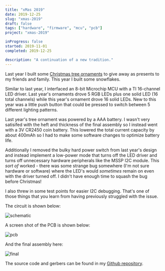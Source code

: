 ```yaml
---
title: "xMas 2019"
date: 2019-12-25
slug: "xmas-2019"
draft: false
tags: ["hardware", "firmware", "mcu", "pcb"]
project: "xmas-2019"

inProgress: false
started: 2019-11-01
completed: 2019-12-25

description: "A continuation of a new tradition."
---
```


Last year I built some [Christmas tree ornaments](/projects/xmas-2018) to give away as presents to my friends and family. This year I built some snowflakes.

Similar to last year, I interfaced an 8-bit Microchip MCU with a TI 16-channel LED driver. Last year's ornaments
drove 5 RGB LEDs plus one solid LED (16 total channels) while this year's ornament drove 16 solid LEDs. New to
this year was a little push button that could be pressed to switch between 5 different lighting patterns.

Last year's tree ornament was powered by a AAA battery. I wasn't very satisifed with the heft and thickness of 
the final assembly so I instead went with a 3V CR2450 coin battery. This lowered the total current capacity
by about 400mAh so I had to make some software changes to optimize battery life. 

Additionally I removed the 
bulky hard power switch from last year's design and instead implement a low-power mode that turns off 
the LED driver and turns off unnecessary hardware peripherals like the MSSP I2C module. This *sort of* worked - 
there was some strange bug somewhere (I'm not sure hardware or software) where the LED's would *sometimes* remain on even with the driver turned off. 
I didn't have enough time to squash the bug before Christmas!

I also threw in some test points for easier I2C debugging. That's one of those things that you learn from having
previously struggled with the issue.

The circuit is shown below:

![schematic][schematic]

A screen shot of the PCB is shown below:

![pcb][pcb]

And the final assembly here:

![final][final]

The source code and gerbers can be found in my [Github repository](https://github.com/bruthaearl/chrimbus2019).


[pcb]: /projects/xmas-2019/pcb.png "PCB"
[schematic]: /projects/xmas-2019/schematic.png "Schematic"
[final]: /projects/xmas-2019/final.jpg "Final Assembly"